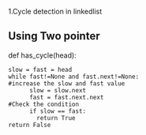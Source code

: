1.Cycle detection in linkedlist 
## Using Two pointer
def has_cycle(head):

    slow = fast = head
    while fast!=None and fast.next!=None:
    #increase the slow and fast value
          slow = slow.next
          fast = fast.next.next
    #Check the condition
          if slow == fast:
            return True
    return False
    